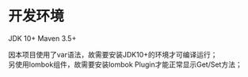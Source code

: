 # 开发环境
JDK 10+
Maven 3.5+

因本项目使用了var语法，故需要安装JDK10+的环境才可编译运行；<br/>
另使用lombok组件，故需要安装lombok Plugin才能正常显示Get/Set方法；